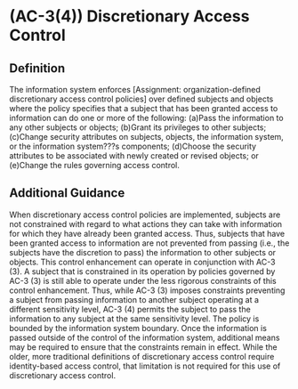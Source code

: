
# (AC-3(4)) Discretionary Access Control

## Definition

The information system enforces [Assignment: organization-defined discretionary access control policies] over defined subjects and objects where the policy specifies that a subject that has been granted access to information can do one or more of the following:
(a)Pass the information to any other subjects or objects;
(b)Grant its privileges to other subjects; 
(c)Change security attributes on subjects, objects, the information system, or the information system???s components;
(d)Choose the security attributes to be associated with newly created or revised objects; or
(e)Change the rules governing access control.

## Additional Guidance

When discretionary access control policies are implemented, subjects are not constrained with regard to what actions they can take with information for which they have already been granted access. Thus, subjects that have been granted access to information are not prevented from passing (i.e., the subjects have the discretion to pass) the information to other subjects or objects. This control enhancement can operate in conjunction with AC-3 (3). A subject that is constrained in its operation by policies governed by AC-3 (3) is still able to operate under the less rigorous constraints of this control enhancement. Thus, while AC-3 (3) imposes constraints preventing a subject from passing information to another subject operating at a different sensitivity level, AC-3 (4) permits the subject to pass the information to any subject at the same sensitivity level. The policy is bounded by the information system boundary. Once the information is passed outside of the control of the information system, additional means may be required to ensure that the constraints remain in effect. While the older, more traditional definitions of discretionary access control require identity-based access control, that limitation is not required for this use of discretionary access control.

